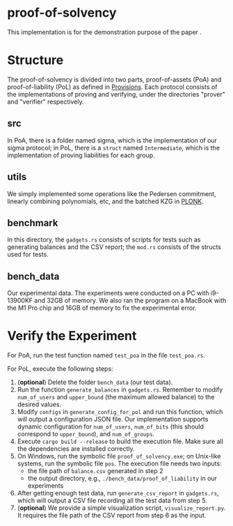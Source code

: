 # proof-of-solvency

This implementation is for the demonstration purpose of the paper []().

# Structure

The proof-of-solvency is divided into two parts, proof-of-assets (PoA) and proof-of-liability (PoL) as defined in [Provisions](https://eprint.iacr.org/2015/1008#:~:text=A%20proof%20of%20solvency%20demonstrates,any%20information%20about%20its%20customers). Each protocol consists of the implementations of proving and verifying, under the directories "prover" and "verifier" respectively.

## src

In PoA, there is a folder named sigma, which is the implementation of our sigma protocol; in PoL, there is a `struct` named `Intermediate`, which is the implementation of proving liabilities for each group.

## utils

We simply implemented some operations like the Pedersen commitment, linearly combining polynomials, etc, and the batched KZG in [PLONK](https://eprint.iacr.org/2019/953).

## benchmark

In this directory, the `gadgets.rs` consists of scripts for tests such as generating balances and the CSV report; the `mod.rs` consists of the structs used for tests.

## bench_data

Our experimental data. The experiments were conducted on a PC with i9-13900KF and 32GB of memory. We also ran the program on a MacBook with the M1 Pro chip and 16GB of memory to fix the experimental error.

# Verify the Experiment

For PoA, run the test function named `test_poa` in the file `test_poa.rs`.

For PoL, execute the following steps:

1. (**optional**) Delete the folder `bench_data` (our test data).
2. Run the function `generate_balances` in `gadgets.rs`. Remember to modify `num_of_users` and `upper_bound` (the maximum allowed balance) to the desired values.
3. Modify `configs` in `generate_config_for_pol` and run this function, which will output a configuration JSON file. Our implementation supports dynamic configuration for `num_of_users`, `num_of_bits` (this should correspond to `upper_bound`), and `num_of_groups`.
4. Execute `cargo build --release` to build the execution file. Make sure all the dependencies are installed correctly.
5. On Windows, run the symbolic file `proof_of_solvency.exe`; on Unix-like systems, run the symbolic file `pos`. The execution file needs two inputs:
   - the file path of `balance.csv` generated in step 2
   - the output directory, e.g., `./bench_data/proof_of_liability` in our experiments
6. After getting enough test data, run `generate_csv_report` in `gadgets.rs`, which will output a CSV file recording all the test data from step 5.
7. (**optional**) We provide a simple visualization script, `visualize_report.py`. It requires the file path of the CSV report from step 6 as the input.
